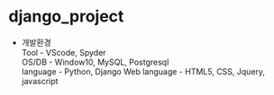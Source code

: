 # django_project
 * 개발환경  
 Tool - VScode, Spyder  
 OS/DB - Window10, MySQL, Postgresql  
 language - Python, Django
 Web language - HTML5, CSS, Jquery, javascript
 
